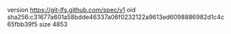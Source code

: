 version https://git-lfs.github.com/spec/v1
oid sha256:c31677a601a58bdde46337a06f0232122a9613ed6098886982d1c4c65fbb39f5
size 4853
